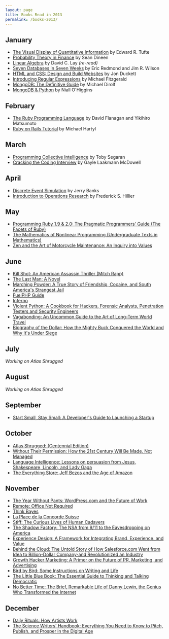 ```yaml
---
layout: page 
title: Books Read in 2013
permalink: /books-2013/
---
```


## January
* [The Visual Display of Quantitative Information](http://www.amazon.com/gp/product/0961392142/ref=as_li_qf_sp_asin_il_tl?ie=UTF8&camp=1789&creative=9325&creativeASIN=0961392142&linkCode=as2&tag=sagacionlook-20) by Edward R. Tufte
* [Probability Theory in Finance](http://www.amazon.com/gp/product/0821839519/ref=as_li_qf_sp_asin_il_tl?ie=UTF8&camp=1789&creative=9325&creativeASIN=0821839519&linkCode=as2&tag=sagacionlook-20) by Sean Dineen
* [Linear Algebra](http://www.amazon.com/gp/product/0321399145/ref=as_li_qf_sp_asin_tl?ie=UTF8&camp=1789&creative=9325&creativeASIN=0321399145&linkCode=as2&tag=sagacionlook-20) by David C. Lay *(re-read)*
* [Seven Databases in Seven Weeks](http://www.amazon.com/gp/product/1934356921/ref=as_li_qf_sp_asin_il_tl?ie=UTF8&camp=1789&creative=9325&creativeASIN=1934356921&linkCode=as2&tag=sagacionlook-20) by Eric Redmond and Jim R. Wilson
* [HTML and CSS: Design and Build Websites](http://www.amazon.com/gp/product/1118008189/ref=as_li_qf_sp_asin_il_tl?ie=UTF8&camp=1789&creative=9325&creativeASIN=1118008189&linkCode=as2&tag=sagacionlook-20) by Jon Duckett
* [Introducing Regular Expressions](http://www.amazon.com/gp/product/1449392687/ref=as_li_qf_sp_asin_il_tl?ie=UTF8&camp=1789&creative=9325&creativeASIN=1449392687&linkCode=as2&tag=sagacionlook-20) by Michael Fitzgerald
* [MongoDB: The Definitive Guide](http://www.amazon.com/gp/product/1449381561/ref=as_li_qf_sp_asin_il_tl?ie=UTF8&camp=1789&creative=9325&creativeASIN=1449381561&linkCode=as2&tag=sagacionlook-20) by Michael Dirolf
* [MongoDB & Python](http://www.amazon.com/gp/product/1449310370/ref=as_li_qf_sp_asin_il_tl?ie=UTF8&camp=1789&creative=9325&creativeASIN=1449310370&linkCode=as2&tag=sagacionlook-20) by Niall O'Higgins

## February 
* [The Ruby Programming Language](http://www.amazon.com/gp/product/0596516177/ref=as_li_qf_sp_asin_il_tl?ie=UTF8&camp=1789&creative=9325&creativeASIN=0596516177&linkCode=as2&tag=sagacionlook-20) by David Flanagan and Yikihiro Matsumoto
* [Ruby on Rails Tutorial](http://www.amazon.com/gp/product/0321832051/ref=as_li_qf_sp_asin_il_tl?ie=UTF8&camp=1789&creative=9325&creativeASIN=0321832051&linkCode=as2&tag=sagacionlook-20) by Michael Hartyl

## March

* [Programming Collective Intelligence](http://www.amazon.com/gp/product/0596529325/ref=as_li_qf_sp_asin_il_tl?ie=UTF8&camp=1789&creative=9325&creativeASIN=0596529325&linkCode=as2&tag=sagacionlook-20) by Toby Segaran
* [Cracking the Coding Interview](http://www.amazon.com/gp/product/098478280X/ref=as_li_qf_sp_asin_il_tl?ie=UTF8&camp=1789&creative=9325&creativeASIN=098478280X&linkCode=as2&tag=sagacionlook-20) by Gayle Laakmann McDowell

## April
* [Discrete Event Simulation](http://www.amazon.com/gp/product/0136062121/ref=as_li_qf_sp_asin_il_tl?ie=UTF8&camp=1789&creative=9325&creativeASIN=0136062121&linkCode=as2&tag=sagacionlook-20) by Jerry Banks 
* [Introduction to Operations Research](http://www.amazon.com/gp/product/0077298349/ref=as_li_qf_sp_asin_il_tl?ie=UTF8&camp=1789&creative=9325&creativeASIN=0077298349&linkCode=as2&tag=sagacionlook-20) by Frederick S. Hillier

## May 
* <a href="http://www.amazon.com/gp/product/1937785491/ref=as_li_qf_sp_asin_tl?ie=UTF8&camp=1789&creative=9325&creativeASIN=1937785491&linkCode=as2&tag=sagacionlook-20">Programming Ruby 1.9 & 2.0: The Pragmatic Programmers' Guide (The Facets of Ruby)</a>
* <a href="http://www.amazon.com/gp/product/0387966145/ref=as_li_qf_sp_asin_tl?ie=UTF8&camp=1789&creative=9325&creativeASIN=0387966145&linkCode=as2&tag=sagacionlook-20">The Mathematics of Nonlinear Programming (Undergraduate Texts in Mathematics)</a>
* <a href="http://www.amazon.com/gp/product/0061673730/ref=as_li_qf_sp_asin_tl?ie=UTF8&camp=1789&creative=9325&creativeASIN=0061673730&linkCode=as2&tag=sagacionlook-20">Zen and the Art of Motorcycle Maintenance: An Inquiry into Values</a>

## June
* <a href="http://www.amazon.com/gp/product/1416595228/ref=as_li_qf_sp_asin_tl?ie=UTF8&camp=1789&creative=9325&creativeASIN=1416595228&linkCode=as2&tag=sagacionlook-20">Kill Shot: An American Assassin Thriller (Mitch Rapp)</a>
* <a href="http://www.amazon.com/gp/product/1416595236/ref=as_li_qf_sp_asin_tl?ie=UTF8&camp=1789&creative=9325&creativeASIN=1416595236&linkCode=as2&tag=sagacionlook-20">The Last Man: A Novel</a>
* <a href="http://www.amazon.com/gp/product/0312330340/ref=as_li_qf_sp_asin_tl?ie=UTF8&camp=1789&creative=9325&creativeASIN=0312330340&linkCode=as2&tag=sagacionlook-20">Marching Powder: A True Story of Friendship, Cocaine, and South America's Strangest Jail</a>
* <a href="http://www.amazon.com/gp/product/B00BHVUG6Y/ref=as_li_qf_sp_asin_tl?ie=UTF8&camp=1789&creative=9325&creativeASIN=B00BHVUG6Y&linkCode=as2&tag=sagacionlook-20">FuelPHP Guide</a>
* <a href="http://www.amazon.com/gp/product/0385537859/ref=as_li_qf_sp_asin_tl?ie=UTF8&camp=1789&creative=9325&creativeASIN=0385537859&linkCode=as2&tag=sagacionlook-20">Inferno</a>
* <a href="http://www.amazon.com/gp/product/1597499579/ref=as_li_qf_sp_asin_tl?ie=UTF8&camp=1789&creative=9325&creativeASIN=1597499579&linkCode=as2&tag=sagacionlook-20">Violent Python: A Cookbook for Hackers, Forensic Analysts, Penetration Testers and Security Engineers</a>
* <a href="http://www.amazon.com/gp/product/0812992180/ref=as_li_qf_sp_asin_tl?ie=UTF8&camp=1789&creative=9325&creativeASIN=0812992180&linkCode=as2&tag=sagacionlook-20">Vagabonding: An Uncommon Guide to the Art of Long-Term World Travel</a>
* <a href="http://www.amazon.com/gp/product/0307339874/ref=as_li_qf_sp_asin_tl?ie=UTF8&camp=1789&creative=9325&creativeASIN=0307339874&linkCode=as2&tag=sagacionlook-20">Biography of the Dollar: How the Mighty Buck Conquered the World and Why It's Under Siege</a>

## July
*Working on Atlas Shrugged*

## August
*Working on Atlas Shrugged*

## September
* <a href="http://www.amazon.com/gp/product/0615373968/ref=as_li_qf_sp_asin_tl?ie=UTF8&camp=1789&creative=9325&creativeASIN=0615373968&linkCode=as2&tag=sagacionlook-20">Start Small, Stay Small: A Developer's Guide to Launching a Startup</a>

## October
* <a href="http://www.amazon.com/gp/product/B003V8B5XO/ref=as_li_qf_sp_asin_tl?ie=UTF8&camp=1789&creative=9325&creativeASIN=B003V8B5XO&linkCode=as2&tag=sagacionlook-20">Atlas Shrugged: (Centennial Edition)</a>
* <a href="http://www.amazon.com/gp/product/1455520020/ref=as_li_qf_sp_asin_tl?ie=UTF8&camp=1789&creative=9325&creativeASIN=1455520020&linkCode=as2&tag=sagacionlook-20">Without Their Permission: How the 21st Century Will Be Made, Not Managed</a>
* <a href="http://www.amazon.com/gp/product/1477452222/ref=as_li_qf_sp_asin_tl?ie=UTF8&camp=1789&creative=9325&creativeASIN=1477452222&linkCode=as2&tag=sagacionlook-20">Language Intelligence: Lessons on persuasion from Jesus, Shakespeare, Lincoln, and Lady Gaga</a>
* <a href="http://www.amazon.com/gp/product/B00BWQW73E/ref=as_li_qf_sp_asin_tl?ie=UTF8&camp=1789&creative=9325&creativeASIN=B00BWQW73E&linkCode=as2&tag=sagacionlook-20">The Everything Store: Jeff Bezos and the Age of Amazon</a>

## November
* <a href="http://www.amazon.com/gp/product/B00DVJXI4M/ref=as_li_qf_sp_asin_tl?ie=UTF8&camp=1789&creative=9325&creativeASIN=B00DVJXI4M&linkCode=as2&tag=sagacionlook-20">The Year Without Pants: WordPress.com and the Future of Work</a>
* <a href="http://www.amazon.com/gp/product/0804137501/ref=as_li_qf_sp_asin_tl?ie=UTF8&camp=1789&creative=9325&creativeASIN=0804137501&linkCode=as2&tag=sagacionlook-20">Remote: Office Not Required</a>
* [Think Bayes](http://www.amazon.com/gp/product/1449370780/ref=as_li_qf_sp_asin_tl?ie=UTF8&camp=1789&creative=9325&creativeASIN=1449370780&linkCode=as2&tag=sagacionlook-20)
* [La Place de la Concorde Suisse](http://www.amazon.com/gp/product/B005E8AINW/ref=as_li_qf_sp_asin_tl?ie=UTF8&camp=1789&creative=9325&creativeASIN=B005E8AINW&linkCode=as2&tag=sagacionlook-20)
* [Stiff: The Curious Lives of Human Cadavers](http://www.amazon.com/gp/product/0393324826/ref=as_li_qf_sp_asin_il_tl?ie=UTF8&camp=1789&creative=9325&creativeASIN=0393324826&linkCode=as2&tag=sagacionlook-20)
* [The Shadow Factory: The NSA from 9/11 to the Eavesdropping on America](http://www.amazon.com/gp/product/B001FA0JLY/ref=as_li_qf_sp_asin_il_tl?ie=UTF8&camp=1789&creative=9325&creativeASIN=B001FA0JLY&linkCode=as2&tag=sagacionlook-20)
* [Experience Design: A Framework for Integrating Brand, Experience, and Value](http://www.amazon.com/gp/product/1118609638/ref=as_li_qf_sp_asin_il_tl?ie=UTF8&camp=1789&creative=9325&creativeASIN=1118609638&linkCode=as2&tag=sagacionlook-20)
* <a href="http://www.amazon.com/gp/product/0470521163/ref=as_li_qf_sp_asin_tl?ie=UTF8&camp=1789&creative=9325&creativeASIN=0470521163&linkCode=as2&tag=sagacionlook-20">Behind the Cloud: The Untold Story of How Salesforce.com Went from Idea to Billion-Dollar Company-and Revolutionized an Industry</a>
* <a href="http://www.amazon.com/gp/product/B00BPDR3JM/ref=as_li_qf_sp_asin_tl?ie=UTF8&camp=1789&creative=9325&creativeASIN=B00BPDR3JM&linkCode=as2&tag=sagacionlook-20">Growth Hacker Marketing: A Primer on the Future of PR, Marketing, and Advertising</a>
* <a href="http://www.amazon.com/gp/product/0385480016/ref=as_li_qf_sp_asin_tl?ie=UTF8&camp=1789&creative=9325&creativeASIN=0385480016&linkCode=as2&tag=sagacionlook-20">Bird by Bird: Some Instructions on Writing and Life</a>
* <a href="http://www.amazon.com/gp/product/147670001X/ref=as_li_qf_sp_asin_tl?ie=UTF8&camp=1789&creative=9325&creativeASIN=147670001X&linkCode=as2&tag=sagacionlook-20">The Little Blue Book: The Essential Guide to Thinking and Talking Democratic</a>
* <a href="http://www.amazon.com/gp/product/0306821664/ref=as_li_qf_sp_asin_tl?ie=UTF8&camp=1789&creative=9325&creativeASIN=0306821664&linkCode=as2&tag=sagacionlook-20">No Better Time: The Brief, Remarkable Life of Danny Lewin, the Genius Who Transformed the Internet</a>

## December
* <a href="http://www.amazon.com/gp/product/0307273601/ref=as_li_qf_sp_asin_tl?ie=UTF8&camp=1789&creative=9325&creativeASIN=0307273601&linkCode=as2&tag=sagacionlook-20">Daily Rituals: How Artists Work</a>
* <a href="http://www.amazon.com/gp/product/0738216569/ref=as_li_qf_sp_asin_tl?ie=UTF8&camp=1789&creative=9325&creativeASIN=0738216569&linkCode=as2&tag=sagacionlook-20">The Science Writers' Handbook: Everything You Need to Know to Pitch, Publish, and Prosper in the Digital Age</a>



